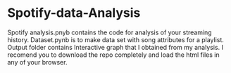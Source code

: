 # Spotify-data-Analysis
Spotify analysis.pnyb contains the code for analysis of your streaming history.
Dataset.pynb is to make data set with song attributes for a playlist.
Output folder contains Interactive graph that I obtained from my analysis. I recomend you to download the repo completely and load the html files in any of your browser.
